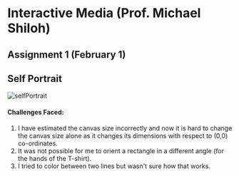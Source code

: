 # Interactive Media (Prof. Michael Shiloh)
## Assignment 1 (February 1)
## Self Portrait

![selfPortrait](https://user-images.githubusercontent.com/92122776/151812679-1c095272-fd2a-474a-9e38-0c4ec73c2c13.png)

#### Challenges Faced:
1. I have estimated the canvas size incorrectly and now it is hard to change the canvas size alone as it changes its dimensions with respect to (0,0) co-ordinates. 
2. It was not possible for me to orient a rectangle in a different angle (for the hands of the T-shirt).
3. I tried to color between two lines but wasn't sure how that works.
